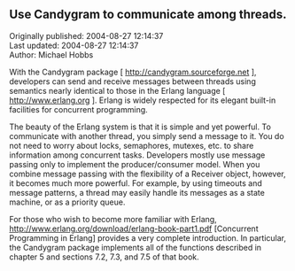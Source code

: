 ## Use Candygram to communicate among threads.  
Originally published: 2004-08-27 12:14:37  
Last updated: 2004-08-27 12:14:37  
Author: Michael Hobbs  
  
With the Candygram package [ http://candygram.sourceforge.net ], developers can send and receive messages between threads using semantics nearly identical to those in the Erlang language [ http://www.erlang.org ]. Erlang is widely respected for its elegant built-in facilities for concurrent programming.

The beauty of the Erlang system is that it is simple and yet powerful. To communicate with another thread, you simply send a message to it. You do not need to worry about locks, semaphores, mutexes, etc. to share information among concurrent tasks. Developers mostly use message passing only to implement the producer/consumer model. When you combine message passing with the flexibility of a Receiver object, however, it becomes much more powerful. For example, by using timeouts and message patterns, a thread may easily handle its messages as a state machine, or as a priority queue.

For those who wish to become more familiar with Erlang, http://www.erlang.org/download/erlang-book-part1.pdf [Concurrent Programming in Erlang] provides a very complete introduction. In particular, the Candygram package implements all of the functions described in chapter 5 and sections 7.2, 7.3, and 7.5 of that book.